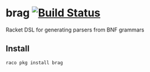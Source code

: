 
brag [![Build Status](https://travis-ci.org/mbutterick/brag.svg?branch=master)](https://travis-ci.org/mbutterick/brag)
=

Racket DSL for generating parsers from BNF grammars


Install
-

`raco pkg install brag`
